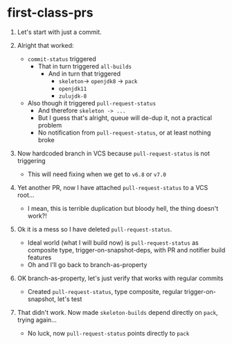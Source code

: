 # first-class-prs

1. Let's start with just a commit.

2. Alright that worked:
   * `commit-status` triggered
     * That in turn triggered `all-builds`
       * And in turn that triggered
         * `skeleton`-> `openjdk8` -> `pack`
         * `openjdk11`
         * `zulujdk-8`
   * Also though it triggered `pull-request-status`
     * And therefore `skeleton -> ...`
     * But I guess that's alright, queue will de-dup it, not a practical problem
     * No notification from `pull-request-status`, or at least nothing broke

3. Now hardcoded branch in VCS because `pull-request-status` is not triggering
   * This will need fixing when we get to `v6.8` or `v7.0`

4. Yet another PR, now I have attached `pull-request-status` to a VCS root...
   * I mean, this is terrible duplication but bloody hell, the thing doesn't work?!

5. Ok it is a mess so I have deleted `pull-request-status`.
   * Ideal world (what I will build now) is `pull-request-status` as composite type, trigger-on-snapshot-deps, with PR and notifier build features
   * Oh and I'll go back to branch-as-property
   
6. OK branch-as-property, let's just verify that works with regular commits
   * Created `pull-request-status`, type composite, regular trigger-on-snapshot, let's test

7. That didn't work. Now made `skeleton-builds` depend directly on `pack`, trying again...
   * No luck, now `pull-request-status` points directly to `pack`

